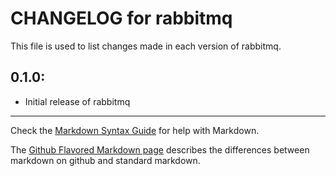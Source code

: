 # CHANGELOG for rabbitmq

This file is used to list changes made in each version of rabbitmq.

## 0.1.0:

* Initial release of rabbitmq

- - - 
Check the [Markdown Syntax Guide](http://daringfireball.net/projects/markdown/syntax) for help with Markdown.

The [Github Flavored Markdown page](http://github.github.com/github-flavored-markdown/) describes the differences between markdown on github and standard markdown.
